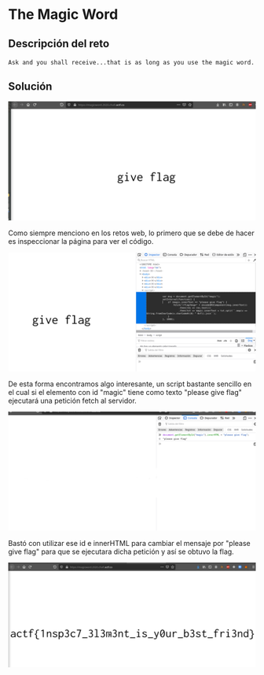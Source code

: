 # The Magic Word

## Descripción del reto

```
Ask and you shall receive...that is as long as you use the magic word.
```

## Solución

![Paquetes](Images/01.png)

Como siempre menciono en los retos web, lo primero que se debe de hacer
es inspeccionar la página para ver el código.

![Paquetes](Images/02.png)

De esta forma encontramos algo interesante, un script bastante sencillo
en el cual si el elemento con id "magic" tiene como texto "please give flag"
ejecutará una petición fetch al servidor.

![Imagen](Images/03.png)

Bastó con utilizar ese id e innerHTML para cambiar el mensaje por "please give flag"
para que se ejecutara dicha petición y así se obtuvo la flag.

![Imagen](Images/04.png)
